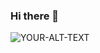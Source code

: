 ### Hi there 👋

<picture>
 <source srcset="./scnew.png" >
 <img alt="YOUR-ALT-TEXT" src="YOUR-DEFAULT-IMAGE">
</picture>


<!--
**Soroushb/soroushb** is a ✨ _special_ ✨ repository because its `README.md` (this file) appears on your GitHub profile.

Here are some ideas to get you started:

- 🔭 I’m currently working on ...
- 🌱 I’m currently learning ...
- 👯 I’m looking to collaborate on ...
- 🤔 I’m looking for help with ...
- 💬 Ask me about ...
- 📫 How to reach me: ...
- 😄 Pronouns: ...
- ⚡ Fun fact: ...
-->
